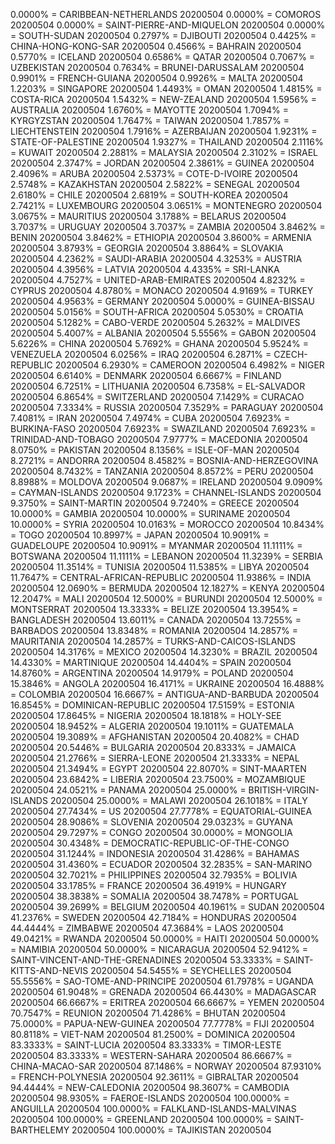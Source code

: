 0.0000% = CARIBBEAN-NETHERLANDS 20200504 
0.0000% = COMOROS 20200504 
0.0000% = SAINT-PIERRE-AND-MIQUELON 20200504 
0.0000% = SOUTH-SUDAN 20200504 
0.2797% = DJIBOUTI 20200504 
0.4425% = CHINA-HONG-KONG-SAR 20200504 
0.4566% = BAHRAIN 20200504 
0.5770% = ICELAND 20200504 
0.6586% = QATAR 20200504 
0.7067% = UZBEKISTAN 20200504 
0.7634% = BRUNEI-DARUSSALAM 20200504 
0.9901% = FRENCH-GUIANA 20200504 
0.9926% = MALTA 20200504 
1.2203% = SINGAPORE 20200504 
1.4493% = OMAN 20200504 
1.4815% = COSTA-RICA 20200504 
1.5432% = NEW-ZEALAND 20200504 
1.5956% = AUSTRALIA 20200504 
1.6760% = MAYOTTE 20200504 
1.7094% = KYRGYZSTAN 20200504 
1.7647% = TAIWAN 20200504 
1.7857% = LIECHTENSTEIN 20200504 
1.7916% = AZERBAIJAN 20200504 
1.9231% = STATE-OF-PALESTINE 20200504 
1.9327% = THAILAND 20200504 
2.1116% = KUWAIT 20200504 
2.2881% = MALAYSIA 20200504 
2.3102% = ISRAEL 20200504 
2.3747% = JORDAN 20200504 
2.3861% = GUINEA 20200504 
2.4096% = ARUBA 20200504 
2.5373% = COTE-D-IVOIRE 20200504 
2.5748% = KAZAKHSTAN 20200504 
2.5822% = SENEGAL 20200504 
2.6180% = CHILE 20200504 
2.6819% = SOUTH-KOREA 20200504 
2.7421% = LUXEMBOURG 20200504 
3.0651% = MONTENEGRO 20200504 
3.0675% = MAURITIUS 20200504 
3.1788% = BELARUS 20200504 
3.7037% = URUGUAY 20200504 
3.7037% = ZAMBIA 20200504 
3.8462% = BENIN 20200504 
3.8462% = ETHIOPIA 20200504 
3.8600% = ARMENIA 20200504 
3.8793% = GEORGIA 20200504 
3.8864% = SLOVAKIA 20200504 
4.2362% = SAUDI-ARABIA 20200504 
4.3253% = AUSTRIA 20200504 
4.3956% = LATVIA 20200504 
4.4335% = SRI-LANKA 20200504 
4.7527% = UNITED-ARAB-EMIRATES 20200504 
4.8232% = CYPRUS 20200504 
4.8780% = MONACO 20200504 
4.9169% = TURKEY 20200504 
4.9563% = GERMANY 20200504 
5.0000% = GUINEA-BISSAU 20200504 
5.0156% = SOUTH-AFRICA 20200504 
5.0530% = CROATIA 20200504 
5.1282% = CABO-VERDE 20200504 
5.2632% = MALDIVES 20200504 
5.4007% = ALBANIA 20200504 
5.5556% = GABON 20200504 
5.6226% = CHINA 20200504 
5.7692% = GHANA 20200504 
5.9524% = VENEZUELA 20200504 
6.0256% = IRAQ 20200504 
6.2871% = CZECH-REPUBLIC 20200504 
6.2930% = CAMEROON 20200504 
6.4982% = NIGER 20200504 
6.6140% = DENMARK 20200504 
6.6667% = FINLAND 20200504 
6.7251% = LITHUANIA 20200504 
6.7358% = EL-SALVADOR 20200504 
6.8654% = SWITZERLAND 20200504 
7.1429% = CURACAO 20200504 
7.3334% = RUSSIA 20200504 
7.3529% = PARAGUAY 20200504 
7.4081% = IRAN 20200504 
7.4974% = CUBA 20200504 
7.6923% = BURKINA-FASO 20200504 
7.6923% = SWAZILAND 20200504 
7.6923% = TRINIDAD-AND-TOBAGO 20200504 
7.9777% = MACEDONIA 20200504 
8.0750% = PAKISTAN 20200504 
8.1356% = ISLE-OF-MAN 20200504 
8.2721% = ANDORRA 20200504 
8.4582% = BOSNIA-AND-HERZEGOVINA 20200504 
8.7432% = TANZANIA 20200504 
8.8572% = PERU 20200504 
8.8988% = MOLDOVA 20200504 
9.0687% = IRELAND 20200504 
9.0909% = CAYMAN-ISLANDS 20200504 
9.1723% = CHANNEL-ISLANDS 20200504 
9.3750% = SAINT-MARTIN 20200504 
9.7240% = GREECE 20200504 
10.0000% = GAMBIA 20200504 
10.0000% = SURINAME 20200504 
10.0000% = SYRIA 20200504 
10.0163% = MOROCCO 20200504 
10.8434% = TOGO 20200504 
10.8997% = JAPAN 20200504 
10.9091% = GUADELOUPE 20200504 
10.9091% = MYANMAR 20200504 
11.1111% = BOTSWANA 20200504 
11.1111% = LEBANON 20200504 
11.3239% = SERBIA 20200504 
11.3514% = TUNISIA 20200504 
11.5385% = LIBYA 20200504 
11.7647% = CENTRAL-AFRICAN-REPUBLIC 20200504 
11.9386% = INDIA 20200504 
12.0690% = BERMUDA 20200504 
12.1827% = KENYA 20200504 
12.2047% = MALI 20200504 
12.5000% = BURUNDI 20200504 
12.5000% = MONTSERRAT 20200504 
13.3333% = BELIZE 20200504 
13.3954% = BANGLADESH 20200504 
13.6011% = CANADA 20200504 
13.7255% = BARBADOS 20200504 
13.8348% = ROMANIA 20200504 
14.2857% = MAURITANIA 20200504 
14.2857% = TURKS-AND-CAICOS-ISLANDS 20200504 
14.3176% = MEXICO 20200504 
14.3230% = BRAZIL 20200504 
14.4330% = MARTINIQUE 20200504 
14.4404% = SPAIN 20200504 
14.8760% = ARGENTINA 20200504 
14.9179% = POLAND 20200504 
15.3846% = ANGOLA 20200504 
16.4171% = UKRAINE 20200504 
16.4888% = COLOMBIA 20200504 
16.6667% = ANTIGUA-AND-BARBUDA 20200504 
16.8545% = DOMINICAN-REPUBLIC 20200504 
17.5159% = ESTONIA 20200504 
17.8645% = NIGERIA 20200504 
18.1818% = HOLY-SEE 20200504 
18.9452% = ALGERIA 20200504 
19.1011% = GUATEMALA 20200504 
19.3089% = AFGHANISTAN 20200504 
20.4082% = CHAD 20200504 
20.5446% = BULGARIA 20200504 
20.8333% = JAMAICA 20200504 
21.2766% = SIERRA-LEONE 20200504 
21.3333% = NEPAL 20200504 
21.3494% = EGYPT 20200504 
22.8070% = SINT-MAARTEN 20200504 
23.6842% = LIBERIA 20200504 
23.7500% = MOZAMBIQUE 20200504 
24.0521% = PANAMA 20200504 
25.0000% = BRITISH-VIRGIN-ISLANDS 20200504 
25.0000% = MALAWI 20200504 
26.1018% = ITALY 20200504 
27.7434% = US 20200504 
27.7778% = EQUATORIAL-GUINEA 20200504 
28.9086% = SLOVENIA 20200504 
29.0323% = GUYANA 20200504 
29.7297% = CONGO 20200504 
30.0000% = MONGOLIA 20200504 
30.4348% = DEMOCRATIC-REPUBLIC-OF-THE-CONGO 20200504 
31.1244% = INDONESIA 20200504 
31.4286% = BAHAMAS 20200504 
31.4360% = ECUADOR 20200504 
32.2835% = SAN-MARINO 20200504 
32.7021% = PHILIPPINES 20200504 
32.7935% = BOLIVIA 20200504 
33.1785% = FRANCE 20200504 
36.4919% = HUNGARY 20200504 
38.3838% = SOMALIA 20200504 
38.7478% = PORTUGAL 20200504 
39.2699% = BELGIUM 20200504 
40.1961% = SUDAN 20200504 
41.2376% = SWEDEN 20200504 
42.7184% = HONDURAS 20200504 
44.4444% = ZIMBABWE 20200504 
47.3684% = LAOS 20200504 
49.0421% = RWANDA 20200504 
50.0000% = HAITI 20200504 
50.0000% = NAMIBIA 20200504 
50.0000% = NICARAGUA 20200504 
52.9412% = SAINT-VINCENT-AND-THE-GRENADINES 20200504 
53.3333% = SAINT-KITTS-AND-NEVIS 20200504 
54.5455% = SEYCHELLES 20200504 
55.5556% = SAO-TOME-AND-PRINCIPE 20200504 
61.7978% = UGANDA 20200504 
61.9048% = GRENADA 20200504 
66.4430% = MADAGASCAR 20200504 
66.6667% = ERITREA 20200504 
66.6667% = YEMEN 20200504 
70.7547% = REUNION 20200504 
71.4286% = BHUTAN 20200504 
75.0000% = PAPUA-NEW-GUINEA 20200504 
77.7778% = FIJI 20200504 
80.8118% = VIET-NAM 20200504 
81.2500% = DOMINICA 20200504 
83.3333% = SAINT-LUCIA 20200504 
83.3333% = TIMOR-LESTE 20200504 
83.3333% = WESTERN-SAHARA 20200504 
86.6667% = CHINA-MACAO-SAR 20200504 
87.1486% = NORWAY 20200504 
87.9310% = FRENCH-POLYNESIA 20200504 
92.3611% = GIBRALTAR 20200504 
94.4444% = NEW-CALEDONIA 20200504 
98.3607% = CAMBODIA 20200504 
98.9305% = FAEROE-ISLANDS 20200504 
100.0000% = ANGUILLA 20200504 
100.0000% = FALKLAND-ISLANDS-MALVINAS 20200504 
100.0000% = GREENLAND 20200504 
100.0000% = SAINT-BARTHELEMY 20200504 
100.0000% = TAJIKISTAN 20200504 
